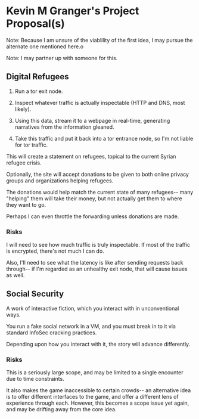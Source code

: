 # Kevin M Granger's Project Proposal(s)

Note: Because I am unsure of the viablility of the first idea, I may pursue the alternate one mentioned here.o

Note: I may partner up with someone for this.

## Digital Refugees

1. Run a tor exit node.

2. Inspect whatever traffic is actually inspectable (HTTP and DNS, most likely).

3. Using this data, stream it to a webpage in real-time, generating narratives from the information gleaned.

4. Take this traffic and put it back into a tor entrance node, so I'm not liable for tor traffic.

This will create a statement on refugees, topical to the current Syrian refugee crisis.

Optionally, the site will accept donations to be given to both online privacy groups and organizations helping refugees.

The donations would help match the current state of many refugees-- many "helping" them will take their money, but not
actually get them to where they want to go.

Perhaps I can even throttle the forwarding unless donations are made.


### Risks

I will need to see how much traffic is truly inspectable. If most of the traffic is encrypted, there's not much I can do.

Also, I'll need to see what the latency is like after sending requests back through-- if I'm regarded as an unhealthy exit node,
that will cause issues as well.



## Social Security

A work of interactive fiction, which you interact with in unconventional ways.

You run a fake social network in a VM, and you must break in to it via standard InfoSec cracking practices.

Depending upon how you interact with it, the story will advance differently.


### Risks


This is a seriously large scope, and may be limited to a single encounter due to time constraints.

It also makes the game inaccessible to certain crowds-- an alternative idea is to offer different interfaces to the game,
and offer a different lens of experience through each. However, this becomes a scope issue yet again,
and may be drifting away from the core idea.
